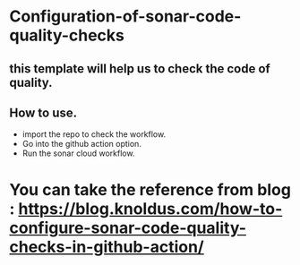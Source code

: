 # Configuration-of-sonar-code-quality-checks
## this template will help us to check the code of quality.
## How to use.
* import the repo to check the workflow.
* Go into the github action option.
* Run the sonar cloud workflow.

# You can take the reference from blog : https://blog.knoldus.com/how-to-configure-sonar-code-quality-checks-in-github-action/
